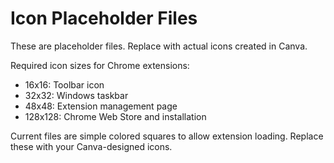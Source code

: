 # Icon Placeholder Files

These are placeholder files. Replace with actual icons created in Canva.

Required icon sizes for Chrome extensions:
- 16x16: Toolbar icon
- 32x32: Windows taskbar  
- 48x48: Extension management page
- 128x128: Chrome Web Store and installation

Current files are simple colored squares to allow extension loading.
Replace these with your Canva-designed icons.
